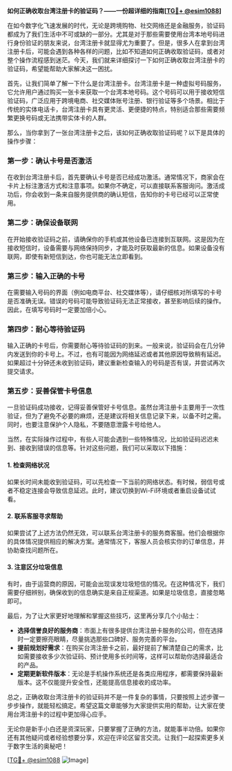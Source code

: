 **如何正确收取台湾注册卡的验证码？——一份超详细的指南[[TG💪+ @esim1088](https://t.me/s/esim1088)]**

在如今数字化飞速发展的时代，无论是跨境购物、社交网络还是金融服务，验证码都成为了我们生活中不可或缺的一部分。尤其是对于那些需要使用台湾本地号码进行身份验证的朋友来说，台湾注册卡就显得尤为重要了。但是，很多人在拿到台湾注册卡后，可能会遇到各种各样的问题，比如不知道如何正确收取验证码，或者对整个操作流程感到迷茫。今天，我们就来详细探讨一下如何正确收取台湾注册卡的验证码，希望能帮助大家解决这一困扰。

首先，让我们简单了解一下什么是台湾注册卡。台湾注册卡是一种虚拟号码服务，它允许用户通过购买一张卡来获取一个台湾本地号码。这个号码可以用于接收短信验证码，广泛应用于跨境电商、社交媒体账号注册、银行验证等多个场景。相比于传统的实体电话卡，台湾注册卡具有更灵活、更便捷的特点，特别适合那些需要频繁更换号码或无法携带实体卡的人群。

那么，当你拿到了一张台湾注册卡之后，该如何正确收取验证码呢？以下是具体的操作步骤：

### **第一步：确认卡号是否激活**
在收到台湾注册卡后，首先要确认卡号是否已经成功激活。通常情况下，商家会在卡片上标注激活方式和注意事项。如果你不确定，可以直接联系客服询问。激活成功后，你会收到一条来自服务提供商的确认短信，告知你的卡号已经可以正常使用。

### **第二步：确保设备联网**
在开始接收验证码之前，请确保你的手机或其他设备已连接到互联网。这是因为在接收短信时，设备需要与网络保持同步，才能及时获取最新的信息。如果设备没有联网，即使有新短信到达，你也可能无法立即看到。

### **第三步：输入正确的卡号**
在需要输入号码的界面（例如电商平台、社交媒体等），请仔细核对所填写的卡号是否准确无误。错误的号码可能导致验证码无法正常接收，甚至影响后续的操作。因此，在填写号码时一定要加倍小心。

### **第四步：耐心等待验证码**
输入正确的卡号后，你需要耐心等待验证码的到来。一般来说，验证码会在几分钟内发送到你的卡号上。不过，也有可能因为网络延迟或者其他原因导致稍有延迟。如果超过十分钟还未收到验证码，建议重新检查输入的号码是否有误，并尝试再次提交请求。

### **第五步：妥善保管卡号信息**
一旦验证码成功接收，记得妥善保管好卡号信息。虽然台湾注册卡主要用于一次性验证，但为了避免不必要的麻烦，还是建议将相关信息记录下来，以备不时之需。同时，也要注意保护个人隐私，不要随意泄露卡号给他人。

当然，在实际操作过程中，有些人可能会遇到一些特殊情况，比如验证码迟迟未到、接收到错误的信息等。针对这些问题，我们可以采取以下措施：

#### **1. 检查网络状况**
如果长时间未能收到验证码，可以先检查一下当前的网络状态。有时候，弱信号或者不稳定连接会导致信息延迟。此时，建议切换到Wi-Fi环境或者重启设备试试看。

#### **2. 联系客服寻求帮助**
如果尝试了上述方法仍然无效，可以联系台湾注册卡的服务商客服。他们会根据你的具体情况提供相应的解决方案。通常情况下，客服人员会核实你的订单信息，并协助查找问题所在。

#### **3. 注意区分垃圾信息**
有时，由于运营商的原因，可能会出现误发垃圾短信的情况。在这种情况下，我们需要仔细辨别，确保收到的信息确实是来自正规渠道。如果是垃圾信息，直接忽略即可。

最后，为了让大家更好地理解和掌握这些技巧，这里再分享几个小贴士：

- **选择信誉良好的服务商**：市面上有很多提供台湾注册卡服务的公司，但在选择时一定要擦亮眼睛，尽量挑选那些口碑好、服务完善的平台。
- **提前规划好需求**：在购买台湾注册卡之前，最好提前了解清楚自己的需求，比如需要接收多少次验证码、预计使用多长时间等，这样可以帮助你选择最适合的产品。
- **定期更新软件版本**：无论是手机操作系统还是各类应用程序，都需要保持最新版本。这不仅能提升安全性，还能提高信息接收的成功率。

总之，正确收取台湾注册卡的验证码并不是一件复杂的事情，只要按照上述步骤一步步操作，就能轻松搞定。希望这篇文章能够为大家提供实用的帮助，让大家在使用台湾注册卡的过程中更加得心应手。

无论你是新手小白还是资深玩家，只要掌握了正确的方法，就能事半功倍。如果你还有其他疑问或者经验想要分享，欢迎在评论区留言交流。让我们一起探索更多关于数字生活的奥秘吧！

[[TG💪+ @esim1088](https://t.me/s/esim1088) ![Image](https://i.postimg.cc/4NQfJmqS/Snipaste-2025-05-13-00-14-12.png)]